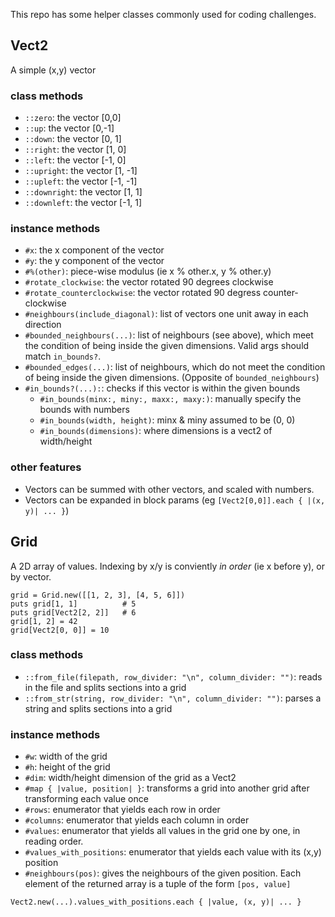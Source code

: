 This repo has some helper classes commonly used for coding challenges.

## Vect2
A simple (x,y) vector

### class methods

- `::zero`: the vector [0,0]
- `::up`: the vector [0,-1]
- `::down`: the vector [0, 1]
- `::right`: the vector [1, 0]
- `::left`: the vector [-1, 0]
- `::upright`: the vector [1, -1]
- `::upleft`: the vector [-1, -1]
- `::downright`: the vector [1, 1]
- `::downleft`: the vector [-1, 1]

### instance methods

- `#x`: the x component of the vector
- `#y`: the y component of the vector
- `#%(other)`: piece-wise modulus (ie x % other.x, y % other.y)
- `#rotate_clockwise`: the vector rotated 90 degrees clockwise
- `#rotate_counterclockwise`: the vector rotated 90 degress counter-clockwise
- `#neighbours(include_diagonal)`: list of vectors one unit away in each direction
- `#bounded_neighbours(...)`: list of neighbours (see above), which meet the condition of being inside the given dimensions. Valid args should match `in_bounds?`.
- `#bounded_edges(...)`: list of neighbours, which do not meet the condition of being inside the given dimensions. (Opposite of `bounded_neighbours`)
- `#in_bounds?(...):`: checks if this vector is within the given bounds
    - `#in_bounds(minx:, miny:, maxx:, maxy:)`: manually specify the bounds with numbers
    - `#in_bounds(width, height)`: minx & miny assumed to be (0, 0)
    - `#in_bounds(dimensions)`: where dimensions is a vect2 of width/height

### other features

- Vectors can be summed with other vectors, and scaled with numbers.
- Vectors can be expanded in block params (eg `[Vect2[0,0]].each { |(x, y)| ... }`)

## Grid
A 2D array of values. Indexing by x/y is conviently *in order* (ie x before y), or by vector.

```
grid = Grid.new([[1, 2, 3], [4, 5, 6]])
puts grid[1, 1]          # 5
puts grid[Vect2[2, 2]]   # 6
grid[1, 2] = 42
grid[Vect2[0, 0]] = 10
```

### class methods

- `::from_file(filepath, row_divider: "\n", column_divider: "")`: reads in the file and splits sections into a grid
- `::from_str(string, row_divider: "\n", column_divider: "")`: parses a string and splits sections into a grid

### instance methods

- `#w`: width of the grid
- `#h`: height of the grid
- `#dim`: width/height dimension of the grid as a Vect2
- `#map { |value, position| }`: transforms a grid into another grid after transforming each value once
- `#rows`: enumerator that yields each row in order
- `#columns`: enumerator that yields each column in order
- `#values`: enumerator that yields all values in the grid one by one, in reading order.
- `#values_with_positions`: enumerator that yields each value with its (x,y) position
- `#neighbours(pos)`: gives the neighbours of the given position. Each element of the returned array is a tuple of the form `[pos, value]`

```
Vect2.new(...).values_with_positions.each { |value, (x, y)| ... }
```

